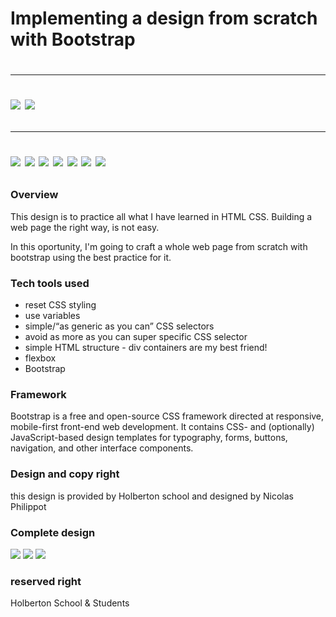 <p style="text-align:center;">
    <h1>Implementing a design from scratch with Bootstrap<h1>
</p>

<hr>

![](https://img.shields.io/badge/HTML%26CSS-Design%20from%20scratch-blueviolet) ![](https://img.shields.io/badge/HTML%26CSS-Bootstrap%20from%20scratch-blueviolet)

<hr>

![](https://img.shields.io/badge/HTML-100%25-orange) ![](https://img.shields.io/badge/CSS-100%25-red) ![](https://img.shields.io/badge/PRs-Welcome-success) ![](https://img.shields.io/badge/made%20by-Me-lightgrey) ![](https://img.shields.io/badge/OS-Linux%20-yellowgreen) ![](https://img.shields.io/badge/Made%20with-Love-9cf) ![](https://img.shields.io/badge/Framework-Bootstrap-blueviolet)

### Overview

This design is to practice all what I have learned in HTML CSS.
Building a web page the right way, is not easy. 

In this oportunity, I'm going to craft a whole web page from scratch with bootstrap using the best practice for it.

### Tech tools used

- reset CSS styling
- use variables
- simple/“as generic as you can” CSS selectors
- avoid as more as you can super specific CSS selector
- simple HTML structure - div containers are my best friend!
- flexbox
- Bootstrap 

### Framework

Bootstrap is a free and open-source CSS framework directed at responsive, mobile-first front-end web development. It contains CSS- and (optionally) JavaScript-based design templates for typography, forms, buttons, navigation, and other interface components.

### Design and copy right

this design is provided by Holberton school and designed by Nicolas Philippot

### Complete design

<p>
<img src="image/01_smilechool_landing.png">
<img src="image/02_smilechool02_pricing.png">
<img src="image/03_smileschool_courses.png">
</p>

### reserved right

Holberton School & Students